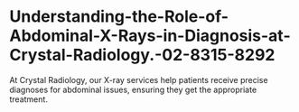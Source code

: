 # Understanding-the-Role-of-Abdominal-X-Rays-in-Diagnosis-at-Crystal-Radiology.-02-8315-8292
At Crystal Radiology, our X-ray services help patients receive precise diagnoses for abdominal issues, ensuring they get the appropriate treatment.
